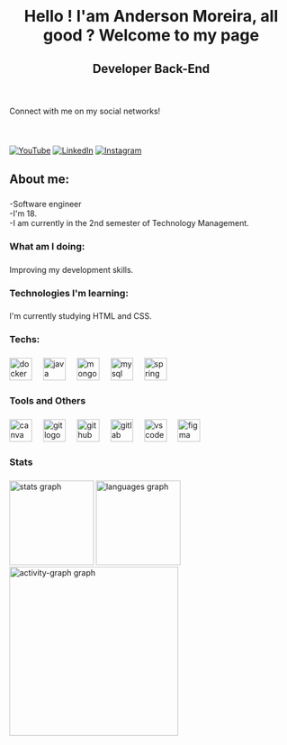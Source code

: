 <br clear="both">

<h1 align="center">Hello ! I'am Anderson Moreira, all good ? Welcome to my page</h1>

###

<h2 align="center">Developer Back-End</h2>

###

<br clear="both">

<p align="left">Connect with me on my social networks!</p>

###

<br clear="both">

[![YouTube](https://img.shields.io/badge/YouTube-FF0000?style=for-the-badge&logo=youtube&logoColor=white)](https://www.youtube.com/@andersonmoreira9433/) 
[![LinkedIn](https://img.shields.io/badge/LinkedIn-0077B5?style=for-the-badge&logo=linkedin&logoColor=white)](https://www.linkedin.com/in/anderson-moreira-/) 
[![Instagram](https://img.shields.io/badge/Instagram-E4405F?style=for-the-badge&logo=instagram&logoColor=white)](https://www.instagram.com/andersonn.dev/)

###

<h2 align="left">About me:</h2>

###

<p align="left">-Software engineer<br>-I'm 18.<br>-I am currently in the 2nd semester of Technology Management.</p>

###

<h3 align="left">What am I doing:</h3>

###

<p align="left">Improving my development skills.</p>

###

<h3 align="left">Technologies I'm learning:</h3>

###

<p align="left">I'm currently studying HTML and CSS.</p>

###

<h3 align="left">Techs:</h3>

###

<div align="left">
  <img src="https://cdn.jsdelivr.net/gh/devicons/devicon/icons/docker/docker-original-wordmark.svg" height="40" alt="docker logo"  />
  <img width="12" />
  <img src="https://cdn.jsdelivr.net/gh/devicons/devicon/icons/java/java-original-wordmark.svg" height="40" alt="java logo"  />
  <img width="12" />
  <img src="https://cdn.jsdelivr.net/gh/devicons/devicon/icons/mongodb/mongodb-plain-wordmark.svg" height="40" alt="mongodb logo"  />
  <img width="12" />
  <img src="https://cdn.jsdelivr.net/gh/devicons/devicon/icons/mysql/mysql-original-wordmark.svg" height="40" alt="mysql logo"  />
  <img width="12" />
  <img src="https://cdn.jsdelivr.net/gh/devicons/devicon/icons/spring/spring-original-wordmark.svg" height="40" alt="spring logo"  />
</div>

###

<h3 align="left">Tools and Others</h3>

###

<div align="left">
  <img src="https://cdn.jsdelivr.net/gh/devicons/devicon/icons/canva/canva-original.svg" height="40" alt="canva logo"  />
  <img width="12" />
  <img src="https://cdn.jsdelivr.net/gh/devicons/devicon/icons/git/git-plain-wordmark.svg" height="40" alt="git logo"  />
  <img width="12" />
  <img src="https://cdn.jsdelivr.net/gh/devicons/devicon/icons/github/github-original.svg" height="40" alt="github logo"  />
  <img width="12" />
  <img src="https://cdn.jsdelivr.net/gh/devicons/devicon/icons/gitlab/gitlab-plain-wordmark.svg" height="40" alt="gitlab logo"  />
  <img width="12" />
  <img src="https://cdn.jsdelivr.net/gh/devicons/devicon/icons/vscode/vscode-original.svg" height="40" alt="vscode logo"  />
  <img width="12" />
  <img src="https://cdn.jsdelivr.net/gh/devicons/devicon/icons/figma/figma-original.svg" height="40" alt="figma logo"  />
</div>

###

<h3 align="left">Stats</h3>

###

<div align="left">
  <img src="https://github-readme-stats.vercel.app/api?username=gtiAnderson&hide_title=true&hide_rank=false&show_icons=true&include_all_commits=false&count_private=true&disable_animations=false&theme=gruvbox_light&locale=en&hide_border=true&order=1" height="150" alt="stats graph"  />
  <img src="https://github-readme-stats.vercel.app/api/top-langs?username=gtiAnderson&locale=en&hide_title=true&layout=compact&card_width=320&langs_count=7&theme=gruvbox_light&hide_border=true&order=2&custom_title=Languages%20%E2%80%8B%E2%80%8Band%20Technologies%20used%20" height="150" alt="languages graph"  />
  <img src="https://github-readme-activity-graph.vercel.app/graph?username=gtiAnderson&radius=16&theme=github-light&area=true&order=5&hide_border=true&hide_title=true" height="300" alt="activity-graph graph"  />
</div>

###
